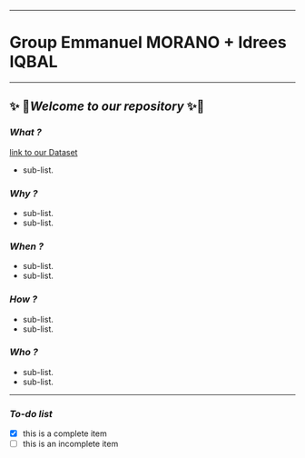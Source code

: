 ___
# **Group Emmanuel MORANO + Idrees IQBAL**
___
##  :sparkles: :rocket:*Welcome to our repository*  :sparkles::rocket:

### *What ?*
[link to our Dataset](https://www.kaggle.com/emmanuelmorano)
* sub-list.

### *Why ?*
* sub-list.
* sub-list.

### *When ?*
* sub-list.
* sub-list.

### *How ?*
* sub-list.
* sub-list.

### *Who ?*
* sub-list.
* sub-list.
---
### **_To-do list_**
- [x] this is a complete item
- [ ] this is an incomplete item
